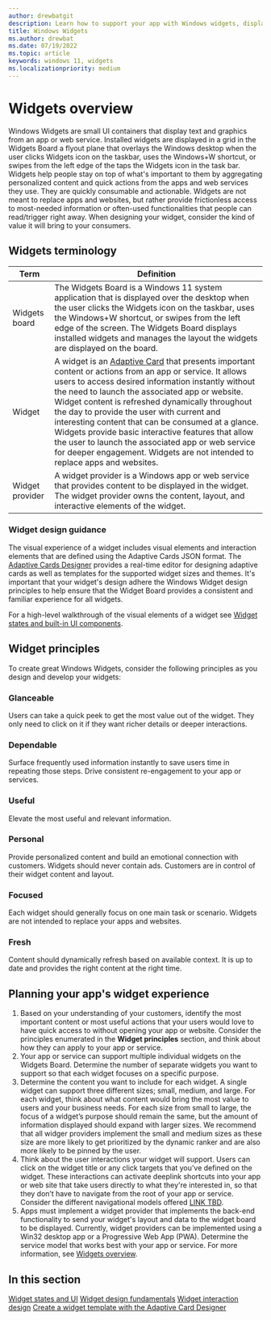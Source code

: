 ```yaml
---
author: drewbatgit
description: Learn how to support your app with Windows widgets, displayed on the widgets board built into Windows 11.
title: Windows Widgets
ms.author: drewbat
ms.date: 07/19/2022
ms.topic: article
keywords: windows 11, widgets
ms.localizationpriority: medium
---
```


# Widgets overview

Windows Widgets are small UI containers that display text and graphics from an app or web service. Installed widgets are displayed in a grid in the Widgets Board a flyout plane that overlays the Windows desktop when the user clicks Widgets icon on the taskbar, uses the Windows+W shortcut, or swipes from the left edge of the taps the Widgets icon in the task bar. Widgets help people stay on top of what's important to them by aggregating personalized content and quick actions from the apps and web services they use. They are quickly consumable and actionable. Widgets are not meant to replace apps and websites, but rather provide frictionless access to most-needed information or often-used functionalities that people can read/trigger right away. When designing your widget, consider the kind of value it will bring to your consumers.  

## Widgets terminology

| Term | Definition |
|------|------------|
| Widgets board | The Widgets Board is a Windows 11 system application that is displayed over the desktop when the user clicks the Widgets icon on the taskbar, uses the Windows+W shortcut, or swipes from the left edge of the screen. The Widgets Board displays installed widgets and manages the layout the widgets are displayed on the board. |
| Widget | A widget is an [Adaptive Card](https://adaptivecards.io/) that presents important content or actions from an app or service. It allows users to access desired information instantly without the need to launch the associated app or website. Widget content is refreshed dynamically throughout the day to provide the user with current and interesting content that can be consumed at a glance. Widgets provide basic interactive features that allow the user to launch the associated app or web service for deeper engagement. Widgets are not intended to replace apps and websites.  |
| Widget provider | A widget provider is a Windows app or web service that provides content to be displayed in the widget. The widget provider owns the content, layout, and interactive elements of the widget.  |


### Widget design guidance 

The visual experience of a widget includes visual elements and interaction elements that are defined using the Adaptive Cards JSON format. The [Adaptive Cards Designer](https://www.adaptivecards.io/designer/) provides a real-time editor for designing adaptive cards as well as templates for the supported widget sizes and themes. It's important that your widget's design adhere the Windows Widget design principles to help ensure that the Widget Board provides a consistent and familiar experience for all widgets.

For a high-level walkthrough of the visual elements of a widget see [Widget states and built-in UI components](widgets-states-and-ui.mdwidget-states-and-ui.md).


## Widget principles

To create great Windows Widgets, consider the following principles as you design and develop your widgets:

### Glanceable 

Users can take a quick peek to get the most value out of the widget. They only need to click on it if they want richer details or deeper interactions. 
 
### Dependable 

Surface frequently used information instantly to save users time in repeating those steps. Drive consistent re-engagement to your app or services.

### Useful 

Elevate the most useful and relevant information. 

### Personal 

Provide personalized content and build an emotional connection with customers. Widgets should never contain ads. Customers are in control of their widget content and layout. 

### Focused 

Each widget should generally focus on one main task or scenario. Widgets are not intended to replace your apps and websites. 

### Fresh 

Content should dynamically refresh based on available context. It is up to date and provides the right content at the right time. 
  

## Planning your app's widget experience

1. Based on your understanding of your customers, identify the most important content or most useful actions that your users would love to have quick access to without opening your app or website. Consider the principles enumerated in the **Widget principles** section, and think about how they can apply to your app or service. 
1. Your app or service can support multiple individual widgets on the Widgets Board. Determine the number of separate widgets you want to support so that each widget focuses on a specific purpose.
1. Determine the content you want to include for each widget. A single widget can support three different sizes; small, medium, and large. For each widget, think about what content would bring the most value to users and your business needs. For each size from small to large, the focus of a widget’s purpose should remain the same, but the amount of information displayed should expand with larger sizes. We recommend that all widger providers implement the small and medium sizes as these size are more likely to get prioritized by the dynamic ranker and are also more likely to be pinned by the user. 
1. Think about the user interactions your widget will support. Users can click on the widget title or any click targets that you’ve defined on the widget. These interactions can activate deeplink shortcuts into your app or web site that take users directly to what they're interested in, so that they don’t have to navigate from the root of your app or service. Consider the different navigational models offered [LINK TBD](tbd).  
1. Apps must implement a widget provider that implements the back-end functionality to send your widget's layout and data to the widget board to be displayed. Currently, widget providers can be implemented using a Win32 desktop app or a Progressive Web App (PWA). Determine the service model that works best with your app or service. For more information, see [Widgets overview](../../develop/widgets/widgets-overview.md).



## In this section

[Widget states and UI](widgets-states-and-ui.md)
[Widget design fundamentals](widgets-design-fundamentals.md)
[Widget interaction design](widgets-interaction-design.md)
[Create a widget template with the Adaptive Card Designer](widgets-create-a-template.md)
